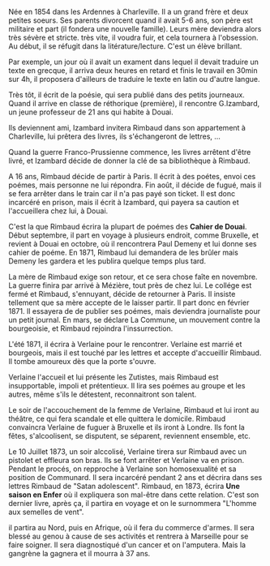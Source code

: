 Née en 1854 dans les Ardennes à Charleville. Il a un grand frère et deux petites soeurs. 
Ses parents divorcent quand il avait 5-6 ans, son père est militaire et part (il fondera une nouvelle famille). Leurs mère deviendra alors très sévère et stricte.
très vite, il voudra fuir, et cela tournera à l'obsession. Au début, il se réfugit dans la litérature/lecture. C'est un élève brillant.

Par exemple, un jour où il avait un exament dans lequel il devait traduire un texte en grecque, il arriva deux heures en retard et finis le travail en 30min sur 4h, il proposera d'ailleurs de traduire le texte en latin ou d'autre langue.

Très tôt, il écrit de la poésie, qui sera publié dans des petits journeaux.
Quand il arrive en classe de réthorique (première), il rencontre G.Izambard, un jeune professeur de 21 ans qui habite à Douai.

Ils deviennent ami, Izambard invitera Rimbaud dans son appartement à Charleville, lui prêtera des livres, ils s'échangeront de lettres, ...

Quand la guerre Franco-Prussienne commence, les livres arrêtent d'être livré, et Izambard décide de donner la clé de sa bibliothèque à  Rimbaud.

A 16 ans, Rimbaud décide de partir à Paris. Il écrit à des poétes, envoi ces poémes, mais personne ne lui répondra.
Fin août, il décide de fugué, mais il se fera arrêter dans le train car il n'a pas payé son ticket. Il est donc incarcéré en prison, mais il écrit à Izambard, qui payera sa caution et l'accueillera chez lui, à Douai.

C'est la que Rimbaud écrira la plupart de poémes des **Cahier de Douai**.
Début septembre, il part en voyage à plusieurs endroit, comme Bruxelle, et revient à Douai en octobre, où il rencontrera Paul Demeny et lui donne ses cahier de poéme.
En 1871, Rimbaud lui demandera de les brûler mais Demeny les gardera et les publira quelque temps plus tard.

La mère de Rimbaud exige son retour, et ce sera chose faîte en novembre.
La guerre finira par arrivé à Mézière, tout près de chez lui. Le collége est fermé et Rimbaud, s'ennuyant, décide de retourner à Paris. Il insiste tellement que sa mère accepte de le laisser partir. Il part donc en février 1871. Il essayera de de publier ses poémes, mais deviendra journaliste pour un petit journal.
En mars, se déclare La Commune, un mouvement contre la bourgeoisie, et Rimbaud rejoindra l'inssurrection.

L'été 1871, il écrira à Verlaine pour le rencontrer. Verlaine est marrié et bourgeois, mais il est touché par les lettres et accepte d'accueillir Rimbaud. Il tombe amoureux dès que la porte s'ouvre.

Verlaine l'accueil et lui présente les Zutistes, mais Rimbaud est insupportable, impoli et prétentieux. Il lira ses poémes au groupe et les autres, même s'ils le détestent, reconnaitront son talent.

Le soir de l'accouchement de la femme de Verlaine, Rimbaud et lui iront au théâtre, ce qui fera scandale et elle quittera le domicile.
Rimbaud convaincra Verlaine de fuguer à Bruxelle et ils iront à Londre.
Ils font la fêtes, s'alcoolisent, se disputent, se séparent, reviennent ensemble, etc.

Le 10 Juillet 1873, un soir alccolisé, Verlaine tirera sur Rimbaud avec un pistolet et effleura son bras. Ils se font arrêter et Verlaine va en prison. Pendant le procés, on repproche à Verlaine son homosexualité et sa position de Communard. Il sera incarcéré pendant 2 ans et décrira dans ses lettres Rimbaud de "Satan adolescent".
Rimbaud, en 1873, écrira **Une saison en Enfer** où il expliquera son mal-être dans cette relation.
C'est son dernier livre, après ça, il partira en voyage et on le surnommera "L'homme aux semelles de vent".

il partira au Nord, puis en Afrique, où il fera du commerce d'armes. Il sera blessé au genou à cause de ses activités et rentrera à Marseille pour se faire soigner. Il sera diagnostiqué d'un cancer et on l'amputera. Mais la gangrène la gagnera et il mourra à 37 ans.